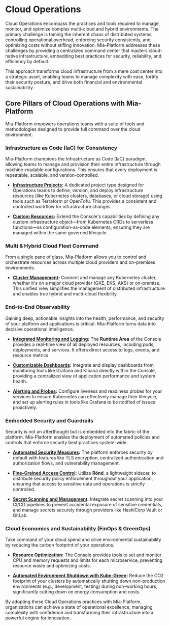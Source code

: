 # Cloud Operations

Cloud Operations encompass the practices and tools required to manage, monitor, and optimize complex multi-cloud and hybrid environments. The primary challenge is taming the inherent chaos of distributed systems, controlling operational overhead, enforcing security consistently, and optimizing costs without stifling innovation. Mia-Platform addresses these challenges by providing a centralized command center that masters cloud-native infrastructure, embedding best practices for security, reliability, and efficiency by default.

This approach transforms cloud infrastructure from a mere cost center into a strategic asset, enabling teams to manage complexity with ease, fortify their security posture, and drive both financial and environmental sustainability.

## Core Pillars of Cloud Operations with Mia-Platform

Mia-Platform empowers operations teams with a suite of tools and methodologies designed to provide full command over the cloud environment.

### Infrastructure as Code (IaC) for Consistency

Mia-Platform champions the Infrastructure as Code (IaC) paradigm, allowing teams to manage and provision their entire infrastructure through machine-readable configurations. This ensures that every deployment is repeatable, scalable, and version-controlled.

* [**Infrastructure Projects**](https://www.google.com/search?q=/console/project-configuration/infrastructure-project)**:** A dedicated project type designed for Operations teams to define, version, and deploy infrastructure resources (like Kubernetes clusters, databases, or cloud storage) using tools such as Terraform or OpenTofu. This provides a consistent and controlled workflow for infrastructure changes.

* [**Custom Resources**](https://www.google.com/search?q=/console/design-your-projects/custom-resources/custom-resources)**:** Extend the Console's capabilities by defining any custom infrastructure object—from Kubernetes CRDs to serverless functions—as configuration-as-code elements, ensuring they are managed within the same governed lifecycle.

### Multi & Hybrid Cloud Fleet Command

From a single pane of glass, Mia-Platform allows you to control and orchestrate resources across multiple cloud providers and on-premises environments.

* [**Cluster Management**](https://www.google.com/search?q=/console/company-configuration/clusters-management/connect-and-manage-cluster)**:** Connect and manage any Kubernetes cluster, whether it's on a major cloud provider (GKE, EKS, AKS) or on-premise. This unified view simplifies the management of distributed infrastructure and enables true hybrid and multi-cloud flexibility.

### End-to-End Observability

Gaining deep, actionable insights into the health, performance, and security of your platform and applications is critical. Mia-Platform turns data into decisive operational intelligence.

* [**Integrated Monitoring and Logging**](https://www.google.com/search?q=/development_suite/monitoring/introduction)**:** The **Runtime Area** of the Console provides a real-time view of all deployed resources, including pods, deployments, and services. It offers direct access to logs, events, and resource metrics.

* [**Customizable Dashboards**](https://www.google.com/search?q=/development_suite/monitoring/dashboard)**:** Integrate and display dashboards from monitoring tools like Grafana and Kibana directly within the Console, providing a centralized view of application performance and system health.

* [**Alerting and Probes**](https://www.google.com/search?q=/development_suite/api-console/api-design/microservice-runtime-resources)**:** Configure liveness and readiness probes for your services to ensure Kubernetes can effectively manage their lifecycle, and set up alerting rules in tools like Grafana to be notified of issues proactively.

### Embedded Security and Guardrails

Security is not an afterthought but is embedded into the fabric of the platform. Mia-Platform enables the deployment of automated policies and controls that enforce security best practices system-wide.

* [**Automated Security Measures**](https://www.google.com/search?q=/infrastructure/paas/security-measures)**:** The platform enforces security by default with features like TLS encryption, centralized authentication and authorization flows, and vulnerability management.

* [**Fine-Grained Access Control**](https://www.google.com/search?q=/development_suite/api-console/api-design/authorization)**:** Utilize **Rönd**, a lightweight sidecar, to distribute security policy enforcement throughout your application, ensuring that access to sensitive data and operations is strictly controlled.

* [**Secret Scanning and Management**](https://www.google.com/search?q=/infrastructure/paas/secret-scanning)**:** Integrate secret scanning into your CI/CD pipelines to prevent accidental exposure of sensitive credentials, and manage secrets securely through providers like HashiCorp Vault or GitLab.

### Cloud Economics and Sustainability (FinOps & GreenOps)

Take command of your cloud spend and drive environmental sustainability by reducing the carbon footprint of your operations.

* [**Resource Optimization**](https://www.google.com/search?q=/console/tutorials/set-requests-limits-of-a-microservice)**:** The Console provides tools to set and monitor CPU and memory requests and limits for each microservice, preventing resource waste and optimizing costs.

* [**Automated Environment Shutdown with Kube-Green**](https://www.google.com/search?q=/infrastructure/paas/tools/kube-green)**:** Reduce the CO2 footprint of your clusters by automatically shutting down non-production environments (e.g., development, testing) during non-working hours, significantly cutting down on energy consumption and costs.

By adopting these Cloud Operations practices with Mia-Platform, organizations can achieve a state of operational excellence, managing complexity with confidence and transforming their infrastructure into a powerful engine for innovation.

